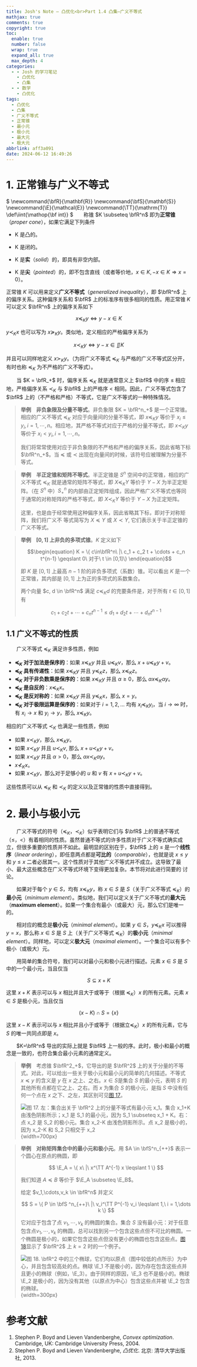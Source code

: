 ```yaml
---
title: Josh's Note — 凸优化<br>Part 1.4 凸集—广义不等式
mathjax: true
comments: true
copyright: true
toc:
  enable: true
  number: false
  wrap: true
  expand_all: true
  max_depth: 4
categories:
  - - Josh 的学习笔记
    - 凸优化
    - 凸集
  - - 数学
    - 凸优化
tags:
  - 凸优化
  - 凸集
  - 广义不等式
  - 正常锥
  - 最小元
  - 极小元
  - 最大元
  - 极大元
abbrlink: aff3a091
date: 2024-06-12 16:49:26
---
```


# 1. 正常锥与广义不等式

$
\newcommand{\bfR}{\mathbf{R}}
\newcommand{\bfS}{\mathbf{S}}
\newcommand{\E}{\mathcal{E}}
\newcommand{\TT}{\mathrm{T}}
\def\iint{\mathop{\bf int}}
$&emsp;&emsp;称锥 $K \subseteq \bfR^n$ 即为**正常锥**（*proper cone*），如果它满足下列条件

- K 是凸的。

- K 是闭的。

- K 是**实**（*solid*）的，即具有非空内部。

- K 是**尖**（*pointed*）的，即不包含直线（或者等价地，$x\in K, -x \in K \Longrightarrow x = 0$）。

正常锥 $K$ 可以用来定义**广义不等式**（*generalized inequality*），即 $\bfR^n$ 上的偏序关系。这种偏序关系和 $\bfR$ 上的标准序有很多相同的性质。用正常锥 $K$ 可以定义 $\bfR^n$ 上的偏序关系如下

$$
x \preceq_K y \Longleftrightarrow y - x \in K
$$

$y \prec_K x$ 也可以写为 $x \succeq_K y$。类似地，定义相应的严格偏序关系为

$$
x \prec_K y \Longleftrightarrow y - x \in \iint K
$$

并且可以同样地定义 $x \succ_K y$。（为将广义不等式 $\preceq_K$ 与严格的广义不等式区分开，有时也称 $\preceq_K$ 为不严格的广义不等式）。

<!-- more -->

&emsp;&emsp;当 $K = \bfR_+$ 时，偏序关系 $\preceq_K$ 就是通常意义上 $\bfR$ 中的序 $\leqslant$ 相应地，严格偏序关系 $\prec_K$ 与 $\bfR$ 上的严格序 $<$ 相同。因此，广义不等式包含了 $\bfR$ 上的（不严格和严格）不等式，它是广义不等式的一种特殊情况。

> **举例**&emsp;**非负象限及分量不等式**。非负象限 $K = \bfR^n_+$ 是一个正常锥。相应的广义不等式 $\preceq_K$ 对应于向量间的分量不等式，即 $x \preceq_K y$ 等价于 $x_i \leqslant y_i, i = 1,\cdots,n$。相应地，其严格不等式对应于严格的分量不等式，即 $x \prec_K y$ 等价于 $x_i < y_i, i = 1,\cdots,n$。
>
> 我们将常常使用对应于非负象限的不严格和严格的偏序关系，因此省略下标 $\bfR^n_+$。当 $\preceq$ 或 $\prec$ 出现在向量间的时候，该符号应被理解为分量不等式。

> **举例**&emsp;**半正定锥和矩阵不等式**。半正定锥是 $S^n$ 空间中的正常锥，相应的广义不等式 $\preceq_K$ 就是通常的矩阵不等式，即 $X \preceq_K Y$ 等价于 $Y - X$ 为半正定矩阵。（在 $S^n$ 中）$S^n_+$ 的内部由正定矩阵组成，因此严格广义不等式也等同于通常的对称矩阵的严格不等式，即 $X \prec_K Y$ 等价于 $Y - X$ 为正定矩阵。
>
> 这里，也是由于经常使用这种偏序关系，因此省略其下标，即对于对称矩阵，我们将广义不
等式简写为 $X \preceq Y$ 或 $X \prec Y$, 它们表示关于半正定锥的广义不等式。

> **举例**&emsp;**$[0, 1]$ 上非负的多项式锥**。$K$ 定义如下
>
> $$\begin{equation}
> K = \{ c\in\bfR^n\ |\ c_1 + c_2 t + \cdots + c_n t^{n-1} \geqslant 0\ 对于\ t \in [0,1]\}
> \end{equation}$$
>
> 即 $K$ 是 $[0, 1]$ 上最高 $n - 1$ 阶的非负多项式（系数）锥。可以看出 $K$ 是一个正常锥，其内部是 $[0, 1]$ 上为正的多项式的系数集合。
>
> 两个向量 $c, d \in \bfR^n$ 满足 $c \preceq_K d$ 的充要条件是，对于所有 $t \in [0, 1]$ 有
>
> $$
> c_1 + c_2 t + \cdots + c_n t^{n-1} \leqslant d_1 + d_2 t + \cdots + d_n t^{n-1}
> $$

## 1.1 广义不等式的性质

&emsp;&emsp;广义不等式 $\preceq_K$ 满足许多性质，例如

- **$\preceq_K$ 对于加法是保序的**：如果 $x \preceq_K y$ 并且 $u \preceq_K v$，那么 $x + u \preceq_K y + v$。
- **$\preceq_K$ 具有传递性**：如果 $x \preceq_K y$ 并且 $y \preceq_K z$，那么 $x \preceq_K z$。
- **$\preceq_K$ 对于非负数乘是保序的**：如果 $x \preceq_K y$ 并且 $\alpha \geqslant 0$，那么 $\alpha x \preceq_K \alpha y$。
- **$\preceq_K$ 是自反的**：$x \preceq_K x$。
- **$\preceq_K$ 是反对称的**：如果 $x \preceq_K y$ 并且 $y \preceq_K x$，那么 $x = y$。
- **$\preceq_K$ 对于极限运算是保序的**：如果对于 $i = 1,2,\dots$ 均有 $x_i \preceq_K y_i$，当 $i \to \infty$ 时，有 $x_i \to x$ 和 $y_i \to y$，那么 $x \preceq_K y$。

相应的广义不等式 $\prec_K$ 也满足一些性质，例如

- 如果 $x \prec_K y$，那么 $x \preceq_K y$。
- 如果 $x \prec_K y$ 并且 $u \prec_K v$, 那么 $x + u \prec_K y + v$。
- 如果 $x \prec_K y$ 并且 $\alpha > 0$，那么 $\alpha x \prec_K \alpha y$。
- $x \nprec_K x$。
- 如果 $x \prec_K y$，那么对于足够小的 $u$ 和 $v$ 有 $x + u \prec_K y + v$。

这些性质可以从 $\preceq_K$ 和 $\prec_K$ 的定义以及正常锥的性质中直接得到。

# 2. 最小与极小元

&emsp;&emsp;广义不等式的符号（$\preceq_K$，$\prec_K$）似乎表明它们与 $\bfR$ 上的普通不等式（$\leqslant$，$<$）有着相同的性质。虽然普通不等式的许多性质对于广义不等式确实成立，但很多重要的性质并不如此。最明显的区别在于，$\bfR$ 上的 $\leqslant$ 是一个**线性序**（*linear ordering*），即任意两点都是**可比的**（*comparable*），也就是说 $x\leqslant y$ 和 $y \leqslant x$ 二者必居其一。这个性质对于其他广义不等式并不成立。这导致了最小、最大这些概念在广义不等式环境下变得更加复杂。本节将对此进行简要的
讨论。

&emsp;&emsp;如果对于每个 $y \in S$，均有 $x \preceq_K y$，称 $x\in S$ 是 $S$（关于广义不等式 $\preceq_K$）的**最小元**（*minimum element*）。类似地，我们可以定义关于广义不等式的**最大元**（**maximum element**）。如果一个集合有最小（或最大）元，那么它们是唯一的。

&emsp;&emsp;相对应的概念是**极小元**（*minimal element*）。如果 $y \in S$，$y \preceq_K x$ 可以推得 $y=x$，那么称 $x\in S$ 是 $S$ 上（关于广义不等式 $\preceq_K$）的**极小元**（*minimal element*）。同样地，可以定义**极大元**（*maximal element*）。一个集合可以有多个极小（或极大）元。

&emsp;&emsp;用简单的集合符号，我们可以对最小元和极小元进行描述。元素 $x\in S$ 是 $S$ 中的一个最小元，当且仅当

$$
S \subseteq x + K
$$

这里 $x+K$ 表示可以与 $x$ 相比并且大于或等于（根据 $\preceq_K$）$x$ 的所有元素。元素 $x\in S$ 是极小元，当且仅当

$$
(x - K) \cap S = \{x\}
$$

这里 $x-K$ 表示可以与 $x$ 相比并且小于或等于（根据立$\preceq_K$）$x$ 的所有元素，它与 $S$ 的唯一共同点即是 $x$。

&emsp;&emsp;$K=\bfR^n$ 导出的实际上就是 $\bfR$ 上一般的序。此时，极小和最小的概念是一致的，也符合集合最小元素的通常定义。

> **举例**&emsp;考虑锥 $\bfR^2_+$，它导出的是 $\bfR^2$ 上的关于分量的不等式。对此，可以给出一些关于极小元和最小元的简单的几何描述。不等式 $x \preceq y$ 的含义是 $y$ 在 $x$ 之上、之右。$x \in S$是集合 $S$ 的最小元，表明 $S$ 的其他所有点都在它之上、之右。而 $x$ 为集合 $S$ 的极小元，是指 $S$ 中没有任何一个点在 $x$ 之下、之左，其区别可见[图 17](#图17)。
>
> <a id="图17"></a>
>
> ![图 17. **左**：集合出关于 $\bfR^2$ 上的分量不等式有最小元 $x_1$。集合 $x_1+K$ 由浅色阴影所示；$x_1$ 是 $S_1$ 的最小元，因为 $S_1 \subseteq x_1 + K$。**右**：点 $x_2$ 是 $S_2$ 的极小元。集合 $x_2-K$ 由浅色阴影所示。点 $x_2$ 是极小的，因为 $x_2-K$ 和 $S_2$ 只相交于 $x_2$](../images/post/2024-06-12-josh-cvx-1-4/2024-06-12-josh-cvx-1-4-170-MinimalAndMinimum.png){width=700px}

> **举例**&emsp;**对称矩阵集合中的最小元和极小元**。用 $A \in \bfS^n_{++}$ 表示一个圆心在原点的椭圆，即
>
> $$
> \E_A = \{ x\ |\ x^\TT A^{-1} x \leqslant 1 \}
> $$
>
> 我们知道 $A \preceq B$ 等价于 $\E_A \subseteq \E_B$。
>
> 给定 $v_1,\cdots,v_k \in \bfR^n$ 并定义
>
> $$
> S = \{ P \in \bfS ^n_{++}\ |\ v_i^\TT P^{-1} v_i \leqslant 1,\ i = 1,\dots k \}
> $$
>
> 它对应于包含了点 $v_1,\cdots,v_k$ 的椭圆的集合。集合 $S$ 没有最小元：对于任意包含点$v_1,\cdots,v_k$ 的椭圆，总可以找到另一个包含这些点但不可比的椭圆。一个椭圆是极小的，如果它包含这些点但没有更小的椭圆也包含这些点。[图 18](#图18)显示了 $\bfR^2$ 上 $k = 2$ 时的一个例子。
>
> <a id="图18"></a>
>
> ![图 18. $\bfR^2$ 中的三个椭球，它们均以原点（图中较低的点所示）为中心，并且包含较高处的点。椭球 $\E_1$ 不是极小的，因为存在包含这些点并且更小的椭球（例如，$\E_3$）。由于同样的原因，$\E_3$ 也不是极小的。椭球 $\E_2$ 是极小的，因为没有其他（以原点为中心）包含这些点并被 $\E_2$ 包含的椭球。](../images/post/2024-06-12-josh-cvx-1-4/2024-06-12-josh-cvx-1-4-180-ThreeEllipsoids.png){width=300px}

# 参考文献

1. Stephen P. Boyd and Lieven Vandenberghe, *Convex optimization*. Cambridge, UK: Cambridge University Press, 2004.
2. Stephen P. Boyd and Lieven Vandenberghe, *凸优化*. 北京: 清华大学出版社, 2013.
